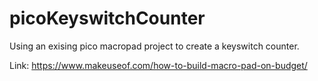 # picoKeyswitchCounter

Using an exising pico macropad project to create a keyswitch counter. 

Link: https://www.makeuseof.com/how-to-build-macro-pad-on-budget/


